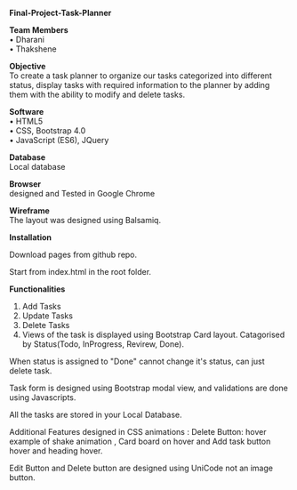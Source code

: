 **Final-Project-Task-Planner**  

**Team Members**  
•	Dharani  
•	Thakshene

**Objective**  
To create a task planner to organize our tasks categorized into different status, display tasks with required information to the planner by adding them with the ability to modify and delete tasks. 

**Software**  
•	HTML5    
•	CSS, Bootstrap 4.0    
•	JavaScript (ES6), JQuery

**Database**  
Local database 

**Browser**  
designed and Tested in Google Chrome

**Wireframe**  
The layout was designed using Balsamiq.

**Installation**

Download pages from github repo.

Start from index.html in the root folder.

**Functionalities**
1. Add Tasks 
2. Update Tasks
3. Delete Tasks
4. Views of the task is displayed using Bootstrap Card layout. Catagorised by Status(Todo, InProgress, Revirew, Done).

When status is assigned to "Done" cannot change it's status, can just delete task.

Task form is designed using Bootstrap modal view, and validations are done using Javascripts.

All the tasks are stored in your Local Database.

Additional Features designed in CSS animations : Delete Button: hover example of shake animation , Card board on hover and Add task button hover and heading hover.

Edit Button and Delete button are designed using UniCode not an image button.



